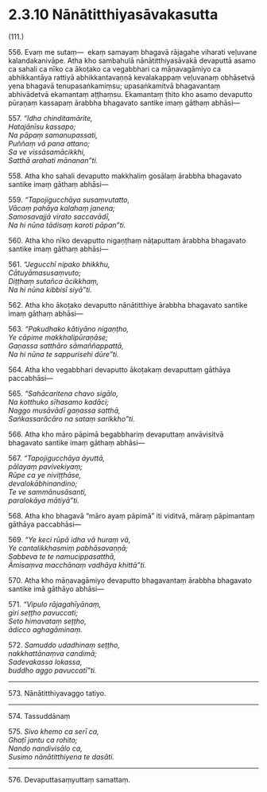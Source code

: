 

# 2.3.10 Nānātitthiyasāvakasutta




(111.)

556\. Evaṃ me sutaṃ—  ekaṃ samayaṃ bhagavā rājagahe viharati veḷuvane kalandakanivāpe. Atha kho sambahulā nānātitthiyasāvakā devaputtā asamo ca sahali ca nīko ca ākoṭako ca vegabbhari ca māṇavagāmiyo ca abhikkantāya rattiyā abhikkantavaṇṇā kevalakappaṃ veḷuvanaṃ obhāsetvā yena bhagavā tenupasaṅkamiṃsu; upasaṅkamitvā bhagavantaṃ abhivādetvā ekamantaṃ aṭṭhaṃsu. Ekamantaṃ ṭhito kho asamo devaputto pūraṇaṃ kassapaṃ ārabbha bhagavato santike imaṃ gāthaṃ abhāsi—

557\. _“Idha chinditamārite,_  
_Hatajānīsu kassapo;_  
_Na pāpaṃ samanupassati,_  
_Puññaṃ vā pana attano;_  
_Sa ve vissāsamācikkhi,_  
_Satthā arahati mānanan”ti._  


558\. Atha kho sahali devaputto makkhaliṃ gosālaṃ ārabbha bhagavato santike imaṃ gāthaṃ abhāsi—

559\. _“Tapojigucchāya susaṃvutatto,_  
_Vācaṃ pahāya kalahaṃ janena;_  
_Samosavajjā virato saccavādī,_  
_Na hi nūna tādisaṃ karoti pāpan”ti._  


560\. Atha kho nīko devaputto nigaṇṭhaṃ nāṭaputtaṃ ārabbha bhagavato santike imaṃ gāthaṃ abhāsi—

561\. _“Jegucchī nipako bhikkhu,_  
_Cātuyāmasusaṃvuto;_  
_Diṭṭhaṃ sutañca ācikkhaṃ,_  
_Na hi nūna kibbisī siyā”ti._  


562\. Atha kho ākoṭako devaputto nānātitthiye ārabbha bhagavato santike imaṃ gāthaṃ abhāsi—

563\. _“Pakudhako kātiyāno nigaṇṭho,_  
_Ye cāpime makkhalipūraṇāse;_  
_Gaṇassa satthāro sāmaññappattā,_  
_Na hi nūna te sappurisehi dūre”ti._  


564\. Atha kho vegabbhari devaputto ākoṭakaṃ devaputtaṃ gāthāya paccabhāsi—

565\. _“Sahācaritena chavo sigālo,_  
_Na kotthuko sīhasamo kadāci;_  
_Naggo musāvādī gaṇassa satthā,_  
_Saṅkassarācāro na sataṃ sarikkho”ti._  


566\. Atha kho māro pāpimā begabbhariṃ devaputtaṃ anvāvisitvā bhagavato santike imaṃ gāthaṃ abhāsi—

567\. _“Tapojigucchāya āyuttā,_  
_pālayaṃ pavivekiyaṃ;_  
_Rūpe ca ye niviṭṭhāse,_  
_devalokābhinandino;_  
_Te ve sammānusāsanti,_  
_paralokāya mātiyā”ti._  


568\. Atha kho bhagavā “māro ayaṃ pāpimā” iti viditvā, māraṃ pāpimantaṃ gāthāya paccabhāsi—

569\. _“Ye keci rūpā idha vā huraṃ vā,_  
_Ye cantalikkhasmiṃ pabhāsavaṇṇā;_  
_Sabbeva te te namucippasatthā,_  
_Āmisaṃva macchānaṃ vadhāya khittā”ti._  


570\. Atha kho māṇavagāmiyo devaputto bhagavantaṃ ārabbha bhagavato santike imā gāthāyo abhāsi—

571\. _“Vipulo rājagahīyānaṃ,_  
_giri seṭṭho pavuccati;_  
_Seto himavataṃ seṭṭho,_  
_ādicco aghagāminaṃ._  


572\. _Samuddo udadhinaṃ seṭṭho,_  
_nakkhattānaṃva candimā;_  
_Sadevakassa lokassa,_  
_buddho aggo pavuccatī”ti._  


---

573\. Nānātitthiyavaggo tatiyo.



---

574\. Tassuddānaṃ



575\. _Sivo khemo ca serī ca,_  
_Ghaṭī jantu ca rohito;_  
_Nando nandivisālo ca,_  
_Susimo nānātitthiyena te dasāti._  


---

576\. Devaputtasaṃyuttaṃ samattaṃ.





